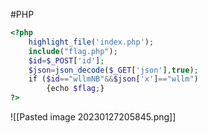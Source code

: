 #PHP 
```php
<?php   
	highlight_file('index.php');   
	include("flag.php");   
	$id=$_POST['id'];   
	$json=json_decode($_GET['json'],true);   
	if ($id=="wllmNB"&&$json['x']=="wllm")   
		{echo $flag;}   
?>
```

![[Pasted image 20230127205845.png]]
